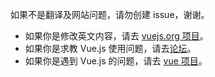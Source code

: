 如果不是翻译及网站问题，请勿创建 issue，谢谢。

- 如果你是修改英文内容，请去 [vuejs.org 项目][vuejs.org]。
- 如果你是求教 Vue.js 使用问题，请去[论坛][forum]。
- 如果你是遇到 Vue.js 的问题，请去 [vue 项目][vue]。

[vuejs.org]: https://github.com/vuejs/vuejs.org
[vue]: https://github.com/vuejs/vue
[forum]: http://forum.vuejs.org
